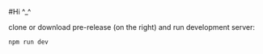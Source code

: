 #Hi ^_^

clone or download pre-release (on the right) and run development server:

```
npm run dev
```

